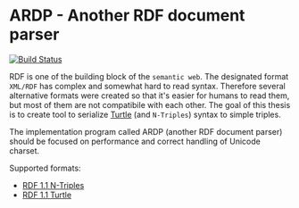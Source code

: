 ARDP - Another RDF document parser  
====================================

[![Build Status](https://travis-ci.org/michto01/ardp.svg?branch=master)](https://travis-ci.org/michto01/ardp)

RDF is  one of the building block of the `semantic web`. The designated format `XML/RDF` has complex and somewhat hard to read syntax. Therefore several alternative formats were created so that it's easier for humans to read them, but most of them are not compatibile with each other. The goal of this thesis is to create tool to serialize [Turtle](http://www.w3.org/TR/n-triples/) (and `N-Triples`) syntax to simple triples.

The implementation program called ARDP (another RDF document parser) should be focused on performance and correct handling of Unicode charset.


Supported formats:
* [RDF 1.1 N-Triples](http://www.w3.org/TR/n-triples/)
* [RDF 1.1 Turtle](http://www.w3.org/TR/tutle/)
